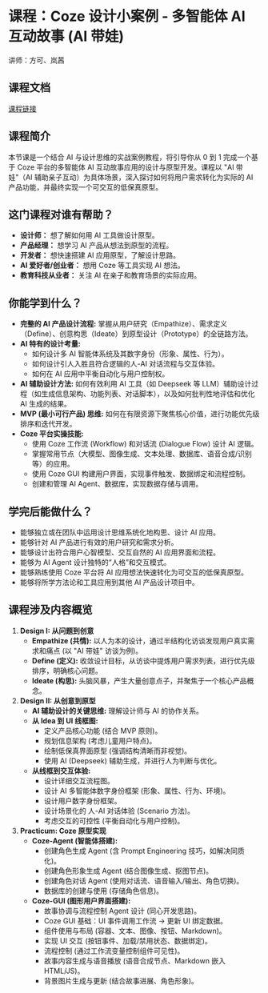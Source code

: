# 课程：Coze 设计小案例 - 多智能体 AI 互动故事 (AI 带娃) 

讲师：方可、岚茜

## 课程文档

[课程链接](https://t1kbgkrq0j.feishu.cn/wiki/QtXgwsaO8iCRLRk0YiXcLhJFnab?from=from_copylink)

## 课程简介 

本节课是一个结合 AI 与设计思维的实战案例教程，将引导你从 0 到 1 完成一个基于 Coze 平台的多智能体 AI 互动故事应用的设计与原型开发。课程以 "AI 带娃"（AI 辅助亲子互动）为具体场景，深入探讨如何将用户需求转化为实际的 AI 产品功能，并最终实现一个可交互的低保真原型。

## 这门课程对谁有帮助？

* **设计师：** 想了解如何用 AI 工具做设计原型。
* **产品经理：** 想学习 AI 产品从想法到原型的流程。
* **开发者：** 想快速搭建 AI 应用原型，了解设计思路。
* **AI 爱好者/创业者：** 想用 Coze 等工具实现 AI 想法。
* **教育科技从业者：** 关注 AI 在亲子和教育场景的实际应用。

## 你能学到什么？

* **完整的 AI 产品设计流程:** 掌握从用户研究（Empathize）、需求定义（Define）、创意构思（Ideate）到原型设计（Prototype）的全链路方法。
* **AI 特有的设计考量:**
    * 如何设计多 AI 智能体系统及其数字身份（形象、属性、行为）。
    * 如何设计引人入胜且符合逻辑的人-AI 对话流程与交互体验。
    * 如何在 AI 应用中平衡自动化与用户控制权。
* **AI 辅助设计方法:** 如何有效利用 AI 工具（如 Deepseek 等 LLM）辅助设计过程（如生成信息架构、功能列表、对话脚本），以及如何批判性地评估和优化 AI 生成的结果。
* **MVP (最小可行产品) 思维:** 如何在有限资源下聚焦核心价值，进行功能优先级排序和迭代开发。
* **Coze 平台实操技能:**
    * 使用 Coze 工作流 (Workflow) 和对话流 (Dialogue Flow) 设计 AI 逻辑。
    * 掌握常用节点（大模型、图像生成、文本处理、数据库、语音合成/识别等）的应用。
    * 使用 Coze GUI 构建用户界面，实现事件触发、数据绑定和流程控制。
    * 创建和管理 AI Agent、数据库，实现数据存储与调用。

## 学完后能做什么？

* 能够独立或在团队中运用设计思维系统化地构思、设计 AI 应用。
* 能够针对 AI 产品进行有效的用户研究和需求分析。
* 能够设计出符合用户心智模型、交互自然的 AI 应用界面和流程。
* 能够为 AI Agent 设计独特的“人格”和交互模式。
* 能够熟练使用 Coze 平台将 AI 应用想法快速转化为可交互的低保真原型。
* 能够将所学方法论和工具应用到其他 AI 产品设计项目中。

## 课程涉及内容概览 

1.  **Design I: 从问题到创意**
    * **Empathize (共情):** 以人为本的设计，通过半结构化访谈发现用户真实需求和痛点 (以 "AI 带娃" 访谈为例)。
    * **Define (定义):** 收敛设计目标，从访谈中提炼用户需求列表，进行优先级排序，明确核心问题。
    * **Ideate (构思):** 头脑风暴，产生大量创意点子，并聚焦于一个核心产品概念。
2.  **Design II: 从创意到原型**
    * **AI 辅助设计的关键思维:** 理解设计师与 AI 的协作关系。
    * **从 Idea 到 UI 线框图:**
        * 定义产品核心功能 (结合 MVP 原则)。
        * 规划信息架构 (考虑儿童用户特点)。
        * 绘制低保真界面原型 (强调结构清晰而非视觉)。
        * 使用 AI (Deepseek) 辅助生成，并进行人为判断与优化。
    * **从线框到交互体验:**
        * 设计详细交互流程图。
        * 设计 AI 多智能体数字身份框架 (形象、属性、行为、环境)。
        * 设计用户数字身份框架。
        * 设计场景化的 人-AI 对话体验 (Scenario 方法)。
        * 考虑交互的可控性 (平衡自动化与用户控制)。
3.  **Practicum: Coze 原型实现**
    * **Coze-Agent (智能体搭建):**
        * 创建角色生成 Agent (含 Prompt Engineering 技巧，如解决同质化)。
        * 创建角色形象生成 Agent (结合图像生成、抠图节点)。
        * 创建角色对话 Agent (使用对话流、语音输入/输出、角色切换)。
        * 数据库的创建与使用 (存储角色信息)。
    * **Coze-GUI (图形用户界面搭建):**
        * 故事协调与流程控制 Agent 设计 (同心开发思路)。
        * Coze GUI 基础：UI 事件调用工作流 -> 更新 UI 绑定数据。
        * 组件使用与布局 (容器、文本、图像、按钮、Markdown)。
        * 实现 UI 交互 (按钮事件、加载/禁用状态、数据绑定)。
        * 流程控制 (通过工作流变量控制组件可见性)。
        * 故事内容生成与语音播放 (语音合成节点、Markdown 嵌入 HTML/JS)。
        * 背景图片生成与更新 (结合故事进展、角色形象)。